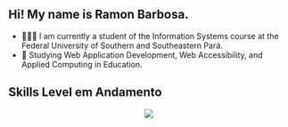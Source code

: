 ## Hi! My name is Ramon Barbosa.
- 👨🏾‍🎓 I am currently a student of the Information Systems course at the Federal University of Southern and Southeastern Pará.
- 🌱 Studying Web Application Development, Web Accessibility, and Applied Computing in Education.


## Skills Level em Andamento
<p align="center">
  <a href="https://skillicons.dev">
    <img src="https://skillicons.dev/icons?i=git,html,css,tailwind,js,ts,react,nextjs,linux,docker" />
  </a>
</p>
          
          
